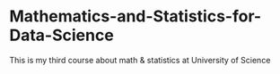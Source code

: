 # Mathematics-and-Statistics-for-Data-Science
This is my third course about math &amp; statistics at University of Science
